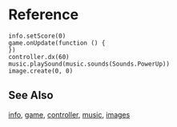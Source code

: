 # Reference

```namespaces
info.setScore(0)
game.onUpdate(function () {	
})
controller.dx(60)
music.playSound(music.sounds(Sounds.PowerUp))
image.create(0, 0)
```

## See Also

[info](/reference/info),
[game](/reference/game),
[controller](/reference/controller),
[music](/reference/music),
[images](/reference/images)

